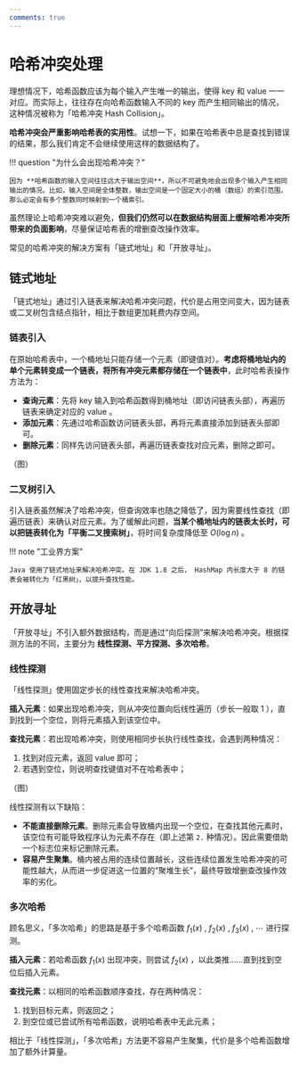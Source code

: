 ```yaml
---
comments: true
---
```


# 哈希冲突处理

理想情况下，哈希函数应该为每个输入产生唯一的输出，使得 key 和 value 一一对应。而实际上，往往存在向哈希函数输入不同的 key 而产生相同输出的情况，这种情况被称为「哈希冲突 Hash Collision」。

**哈希冲突会严重影响哈希表的实用性**。试想一下，如果在哈希表中总是查找到错误的结果，那么我们肯定不会继续使用这样的数据结构了。

!!! question "为什么会出现哈希冲突？"

    因为 **哈希函数的输入空间往往远大于输出空间**，所以不可避免地会出现多个输入产生相同输出的情况。比如，输入空间是全体整数，输出空间是一个固定大小的桶（数组）的索引范围，那么必定会有多个整数同时映射到一个桶索引。

虽然理论上哈希冲突难以避免，**但我们仍然可以在数据结构层面上缓解哈希冲突所带来的负面影响**，尽量保证哈希表的增删查改操作效率。

常见的哈希冲突的解决方案有「链式地址」和「开放寻址」。

## 链式地址

「链式地址」通过引入链表来解决哈希冲突问题，代价是占用空间变大，因为链表或二叉树包含结点指针，相比于数组更加耗费内存空间。

### 链表引入

在原始哈希表中，一个桶地址只能存储一个元素（即键值对）。**考虑将桶地址内的单个元素转变成一个链表，将所有冲突元素都存储在一个链表中**，此时哈希表操作方法为：

- **查询元素**：先将 key 输入到哈希函数得到桶地址（即访问链表头部），再遍历链表来确定对应的 value 。
- **添加元素**：先通过哈希函数访问链表头部，再将元素直接添加到链表头部即可。
- **删除元素**：同样先访问链表头部，再遍历链表查找对应元素，删除之即可。

（图）

### 二叉树引入

引入链表虽然解决了哈希冲突，但查询效率也随之降低了，因为需要线性查找（即遍历链表）来确认对应元素。为了缓解此问题，**当某个桶地址内的链表太长时，可以把链表转化为「平衡二叉搜索树」**，将时间复杂度降低至 $O(\log n)$ 。

!!! note "工业界方案"

    Java 使用了链式地址来解决哈希冲突。在 JDK 1.8 之后， HashMap 内长度大于 8 的链表会被转化为「红黑树」，以提升查找性能。

## 开放寻址

「开放寻址」不引入额外数据结构，而是通过“向后探测”来解决哈希冲突。根据探测方法的不同，主要分为 **线性探测、平方探测、多次哈希**。

### 线性探测

「线性探测」使用固定步长的线性查找来解决哈希冲突。

**插入元素**：如果出现哈希冲突，则从冲突位置向后线性遍历（步长一般取 1 ），直到找到一个空位，则将元素插入到该空位中。

**查找元素**：若出现哈希冲突，则使用相同步长执行线性查找，会遇到两种情况：

1. 找到对应元素，返回 value 即可；
2. 若遇到空位，则说明查找键值对不在哈希表中；

（图）

线性探测有以下缺陷：

- **不能直接删除元素**。删除元素会导致桶内出现一个空位，在查找其他元素时，该空位有可能导致程序认为元素不存在（即上述第 `2.` 种情况）。因此需要借助一个标志位来标记删除元素。
- **容易产生聚集**。桶内被占用的连续位置越长，这些连续位置发生哈希冲突的可能性越大，从而进一步促进这一位置的“聚堆生长”，最终导致增删查改操作效率的劣化。

### 多次哈希

顾名思义，「多次哈希」的思路是基于多个哈希函数 $f_1(x)$ , $f_2(x)$ , $f_3(x)$ , $\cdots$ 进行探测。

**插入元素**：若哈希函数 $f_1(x)$ 出现冲突，则尝试 $f_2(x)$ ，以此类推……直到找到空位后插入元素。

**查找元素**：以相同的哈希函数顺序查找，存在两种情况：

1. 找到目标元素，则返回之；
2. 到空位或已尝试所有哈希函数，说明哈希表中无此元素；

相比于「线性探测」，「多次哈希」方法更不容易产生聚集，代价是多个哈希函数增加了额外计算量。
